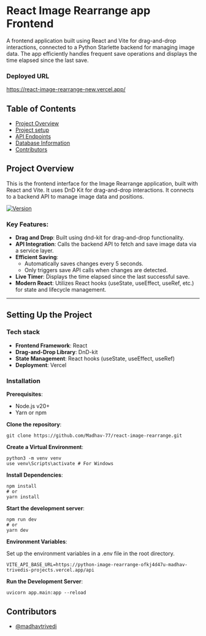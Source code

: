 # React Image Rearrange app Frontend

A frontend application built using React and Vite for drag-and-drop interactions, connected to a Python Starlette backend for managing image data. The app efficiently handles frequent save operations and displays the time elapsed since the last save.

### Deployed URL

https://react-image-rearrange-new.vercel.app/

## Table of Contents
- [Project Overview](#project-overview)
- [Project setup](#setting-up-the-project)
- [API Endpoints](#api-endpoints)
- [Database Information](#database-information)
- [Contributors](#contributors)

## Project Overview

This is the frontend interface for the Image Rearrange application, built with React and Vite. It uses DnD Kit for drag-and-drop interactions. It connects to a backend API to manage image data and positions.

[![Version](https://img.shields.io/badge/version-1.0.0.alpha.1-blue.svg)](https://semver.org)

### Key Features:
- **Drag and Drop**: Built using dnd-kit for drag-and-drop functionality.
- **API Integration**: Calls the backend API to fetch and save image data via a service layer.
- **Efficient Saving**:
  - Automatically saves changes every 5 seconds.
  - Only triggers save API calls when changes are detected.
- **Live Timer**: Displays the time elapsed since the last successful save.
- **Modern React**: Utilizes React hooks (useState, useEffect, useRef, etc.) for state and lifecycle management.

---

## Setting Up the Project

### Tech stack
- **Frontend Framework**: React
- **Drag-and-Drop Library**: DnD-kit
- **State Management**: React hooks (useState, useEffect, useRef)
- **Deployment**: Vercel

### Installation
**Prerequisites**:
- Node.js v20+
- Yarn or npm

**Clone the repository**:

    git clone https://github.com/Madhav-77/react-image-rearrange.git
    
**Create a Virtual Environment**:
    
    python3 -m venv venv
    use venv\Scripts\activate # For Windows
    
**Install Dependencies**:

    npm install
    # or
    yarn install

**Start the development server**:

    npm run dev
    # or
    yarn dev

**Environment Variables**:

Set up the environment variables in a .env file in the root directory.

    VITE_API_BASE_URL=https://python-image-rearrange-ofkj4d47u-madhav-trivedis-projects.vercel.app/api

**Run the Development Server**:

    uvicorn app.main:app --reload

## Contributors

- [@madhavtrivedi](https://www.madhavtrivedi.com/)